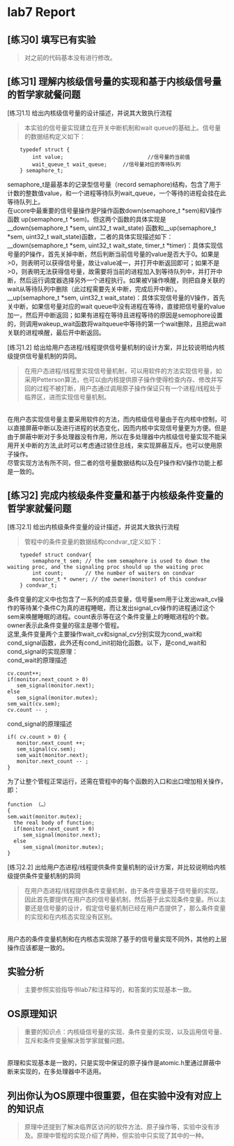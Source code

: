 # lab7 Report

## [练习0] 填写已有实验
> 对之前的代码基本没有进行修改。

## [练习1] 理解内核级信号量的实现和基于内核级信号量的哲学家就餐问题

[练习1.1] 给出内核级信号量的设计描述，并说其大致执行流程
> 本实验的信号量实现建立在开关中断机制和wait queue的基础上。信号量的数据结构定义如下：
```
    typedef struct {
        int value;                           //信号量的当前值
        wait_queue_t wait_queue;     //信号量对应的等待队列
    } semaphore_t;
```
semaphore_t是最基本的记录型信号量（record semaphore)结构，包含了用于计数的整数值value，和一个进程等待队列wait_queue，一个等待的进程会挂在此等待队列上。</br>
在ucore中最重要的信号量操作是P操作函数down(semaphore_t *sem)和V操作函数 up(semaphore_t *sem)。但这两个函数的具体实现是__down(semaphore_t *sem, uint32_t wait_state) 函数和__up(semaphore_t *sem, uint32_t wait_state)函数，二者的具体实现描述如下：</br>
__down(semaphore_t *sem, uint32_t wait_state, timer_t *timer)：具体实现信号量的P操作，首先关掉中断，然后判断当前信号量的value是否大于0。如果是>0，则表明可以获得信号量，故让value减一，并打开中断返回即可；如果不是>0，则表明无法获得信号量，故需要将当前的进程加入到等待队列中，并打开中断，然后运行调度器选择另外一个进程执行。如果被V操作唤醒，则把自身关联的wait从等待队列中删除（此过程需要先关中断，完成后开中断）。</br>
__up(semaphore_t *sem, uint32_t wait_state)：具体实现信号量的V操作，首先关中断，如果信号量对应的wait queue中没有进程在等待，直接把信号量的value加一，然后开中断返回；如果有进程在等待且进程等待的原因是semophore设置的，则调用wakeup_wait函数将waitqueue中等待的第一个wait删除，且把此wait关联的进程唤醒，最后开中断返回。</br>

[练习1.2] 给出给用户态进程/线程提供信号量机制的设计方案，并比较说明给内核级提供信号量机制的异同。
> 在用户态进程/线程里实现信号量机制，可以用软件的方法实现信号量，如采用Petterson算法，也可以由内核提供原子操作使得检查内存、修改并写回的过程不被打断，用户态通过调用原子操作保证只有一个进程/线程处于临界区，进而实现信号量机制。
</br>
在用户态实现信号量主要采用软件的方法，而内核级信号量由于在内核中控制，可以直接屏蔽中断以及进行进程的状态变化，因而内核中实现信号量更为方便。但是由于屏蔽中断对于多处理器没有作用，所以在多处理器中内核级信号量实现不能采用开关中断的方法,此时可以考虑通过锁住总线，来实现屏蔽互斥。也可以使用原子操作。</br>
尽管实现方法有所不同，但二者的信号量数据结构以及在P操作和V操作功能上都是一致的。

## [练习2] 完成内核级条件变量和基于内核级条件变量的哲学家就餐问题
[练习2.1] 给出内核级条件变量的设计描述，并说其大致执行流程
> 管程中的条件变量的数据结构condvar_t定义如下：
```
    typedef struct condvar{
        semaphore_t sem; // the sem semaphore is used to down the waiting proc, and the signaling proc should up the waiting proc
        int count;       // the number of waiters on condvar
        monitor_t * owner; // the owner(monitor) of this condvar
    } condvar_t;
```
条件变量的定义中也包含了一系列的成员变量，信号量sem用于让发出wait_cv操作的等待某个条件C为真的进程睡眠，而让发出signal_cv操作的进程通过这个sem来唤醒睡眠的进程。count表示等在这个条件变量上的睡眠进程的个数。owner表示此条件变量的宿主是哪个管程。</br>
这里,条件变量两个主要操作wait_cv和signal_cv分别实现为cond_wait和cond_signal函数，此外还有cond_init初始化函数。以下，是cond_wait和cond_signal的实现原理：</br>
cond_wait的原理描述
```
cv.count++;
if(monitor.next_count > 0)
   sem_signal(monitor.next);
else
   sem_signal(monitor.mutex);
sem_wait(cv.sem);
cv.count -- ;
```
cond_signal的原理描述
```
if( cv.count > 0) {
   monitor.next_count ++;
   sem_signal(cv.sem);
   sem_wait(monitor.next);
   monitor.next_count -- ;
}
```
为了让整个管程正常运行，还需在管程中的每个函数的入口和出口增加相关操作，即：
```
function （…）
{
sem.wait(monitor.mutex);
  the real body of function;
  if(monitor.next_count > 0)
     sem_signal(monitor.next);
  else
     sem_signal(monitor.mutex);
}
```

[练习2.2] 出给用户态进程/线程提供条件变量机制的设计方案，并比较说明给内核级提供条件变量机制的异同
> 在用户态进程/线程提供条件变量机制，由于条件变量基于信号量的实现，因此首先要提供在用户态的信号量机制，然后基于此实现条件变量。所以主要还是信号量的设计，假定信号量机制已经在用户态提供了，那么条件变量的实现和在内核态实现没有区别。
</br>
用户态的条件变量机制和在内核态实现除了基于的信号量实现不同外，其他的上层操作应该都是一致的。

## 实验分析
> 主要参照实验指导书lab7和注释写的，和答案的实现基本一致。

## OS原理知识
> 重要的知识点：内核级信号量的实现、条件变量的实现，以及运用信号量、互斥和条件变量解决哲学家就餐问题。
</br>
原理和实现基本是一致的，只是实现中保证的原子操作是atomic.h里通过屏蔽中断来实现的，在多处理器中不适用。

## 列出你认为OS原理中很重要，但在实验中没有对应上的知识点
> 原理中还提到了解决临界区访问的软件方法、原子操作等，实验中没有涉及。原理中管程的实现介绍了两种，但实验中只实现了其中的一种。

